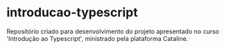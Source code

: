 # introducao-typescript
Repositório criado para desenvolvimento do projeto apresentado no curso 'Introdução ao Typescript', ministrado pela plataforma Cataline.
